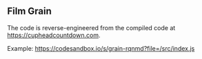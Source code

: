 ## Film Grain

The code is reverse-engineered from the compiled code at https://cupheadcountdown.com.

Example: https://codesandbox.io/s/grain-rqnmd?file=/src/index.js